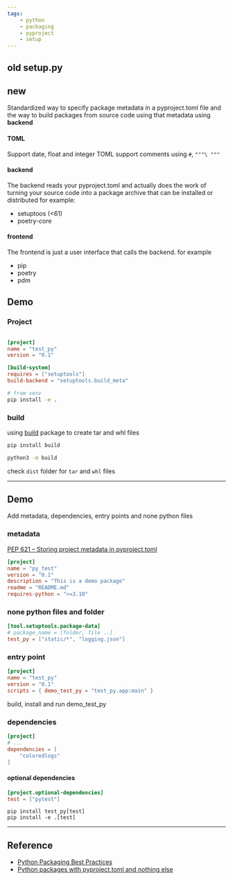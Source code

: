 ```yaml
---
tags:
    - python
    - packaging
    - pyproject
    - setup
---
```


## old setup.py

## new
Standardized way to specify package metadata in a pyproject.toml file and the way to build packages from source code using that metadata using **backend**

#### TOML
Support date, float and integer
TOML support comments using `#`, `"""\ """`


#### backend
The backend reads your pyproject.toml and actually does the work of turning your source code into a package archive that can be installed or distributed
for example:
- setuptoos (<61)
- poetry-core

#### frontend
The frontend is just a user interface  that calls the backend.
for example
- pip
- poetry
- pdm


## Demo
### Project
```
```

```toml title="pyproject.toml"
[project]
name = "test_py"
version = "0.1"

[build-system]
requires = ["setuptools"]
build-backend = "setuptools.build_meta"
```

```bash
# from venv
pip install -e .
```

### build
using [build](https://pypi.org/project/build/) package to create tar and whl files

```bash
pip install build
```

```bash
python3 -m build
```

check `dist` folder for `tar` and `whl` files

---

## Demo
Add metadata, dependencies, entry points and none python files

### metadata
[PEP 621 – Storing project metadata in pyproject.toml](https://peps.python.org/pep-0621/)

```toml
[project]
name = "py_test"
version = "0.1"
description = "This is a demo package"
readme = "README.md"
requires-python = ">=3.10"
```

### none python files and folder

```toml
[tool.setuptools.package-data]
# package_name = [folder, file ..]
test_py = ["static/*", "logging.json"]
```


### entry point

```toml
[project]
name = "test_py"
version = "0.1"
scripts = { demo_test_py = "test_py.app:main" }
```

build, install and run demo_test_py


### dependencies
```toml
[project]
# ...
dependencies = [
    "coloredlogs"
]
```

#### optional dependencies
```toml
[project.optional-dependencies]
test = ["pytest"]
```

```
pip install test_py[test]
pip install -e .[test]
```


---

## Reference
- [Python Packaging Best Practices](https://medium.com/@miqui.ferrer/python-packaging-best-practices-4d6da500da5f)
- [Python packages with pyproject.toml and nothing else](https://til.simonwillison.net/python/pyproject)